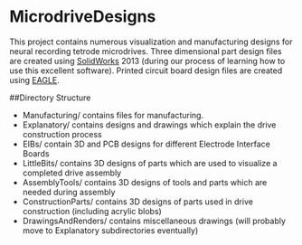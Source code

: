MicrodriveDesigns
=================


This project contains numerous visualization and manufacturing designs for neural recording tetrode microdrives. Three dimensional part design files are created using [SolidWorks](http://www.solidworks.com) 2013 (during our process of learning how to use this excellent software). Printed circuit board design files are created using [EAGLE](http://www.cadsoftusa.com). 

##Directory Structure
  - Manufacturing/ contains files for manufacturing.
  - Explanatory/ contains designs and drawings which explain the drive construction process
  - EIBs/ contain 3D and PCB designs for different Electrode Interface Boards
  - LittleBits/ contains 3D designs of parts which are used to visualize a completed drive assembly
  - AssemblyTools/ contains 3D designs of tools and parts which are needed during assembly 
  - ConstructionParts/ contains 3D designs of parts used in drive construction (including acrylic blobs)
  - DrawingsAndRenders/ contains miscellaneous drawings (will probably move to Explanatory subdirectories eventually)

